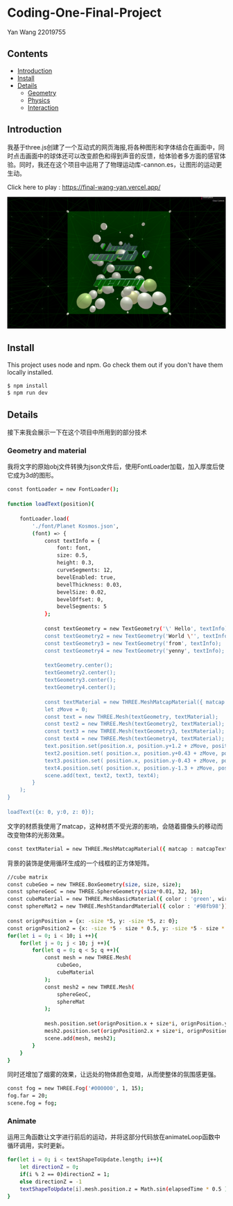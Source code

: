 # Coding-One-Final-Project
Yan Wang 22019755

## Contents
- [Introduction](#Introduction)
- [Install](#Install)
- [Details](#Details)
    - [Geometry](#Geometry)
    - [Physics](#Physics)
    - [Interaction](#Interaction)
    
## Introduction

我基于three.js创建了一个互动式的网页海报,将各种图形和字体结合在画面中，同时点击画面中的球体还可以改变颜色和得到声音的反馈，给体验者多方面的感官体验。同时，我还在这个项目中运用了了物理运动库-cannon.es，让图形的运动更生动。

Click here to play : https://final-wang-yan.vercel.app/

![](https://github.com/tomoko-tiba/Coding-One-Final-/blob/master/1.png)

## Install

This project uses node and npm. Go check them out if you don't have them locally installed.

```sh
$ npm install
$ npm run dev
```

## Details

接下来我会展示一下在这个项目中所用到的部分技术

### Geometry and material

我将文字的原始obj文件转换为json文件后，使用FontLoader加载，加入厚度后使它成为3d的图形。

```sh
const fontLoader = new FontLoader();

function loadText(position){
		
	fontLoader.load(
		'./font/Planet Kosmos.json',
		(font) => {
			const textInfo = {
				font: font,
				size: 0.5,
				height: 0.3,
				curveSegments: 12,
				bevelEnabled: true,
				bevelThickness: 0.03,
				bevelSize: 0.02,
				bevelOffset: 0,
				bevelSegments: 5
			};

			const textGeometry = new TextGeometry('\' Hello', textInfo);
			const textGeometry2 = new TextGeometry('World \'', textInfo);
			const textGeometry3 = new TextGeometry('from', textInfo);
			const textGeometry4 = new TextGeometry('yenny', textInfo);

			textGeometry.center();
			textGeometry2.center();
			textGeometry3.center();
			textGeometry4.center();

			const textMaterial = new THREE.MeshMatcapMaterial({ matcap : matcapTexture });
			let zMove = 0;
			const text = new THREE.Mesh(textGeometry, textMaterial);
			const text2 = new THREE.Mesh(textGeometry2, textMaterial);
			const text3 = new THREE.Mesh(textGeometry3, textMaterial);
			const text4 = new THREE.Mesh(textGeometry4, textMaterial);
			text.position.set(position.x, position.y+1.2 + zMove, position.z);
			text2.position.set( position.x, position.y+0.43 + zMove, position.z);
			text3.position.set( position.x, position.y-0.43 + zMove, position.z);
			text4.position.set( position.x, position.y-1.3 + zMove, position.z);
			scene.add(text, text2, text3, text4);
		}
	);
}

loadText({x: 0, y:0, z: 0});
```
文字的材质我使用了matcap，这种材质不受光源的影响，会随着摄像头的移动而改变物体的光影效果。

```sh
const textMaterial = new THREE.MeshMatcapMaterial({ matcap : matcapTexture });
```

背景的装饰是使用循环生成的一个线框的正方体矩阵。

```sh
//cube matrix
const cubeGeo = new THREE.BoxGeometry(size, size, size);
const sphereGeoC = new THREE.SphereGeometry(size*0.01, 32, 16);
const cubeMaterial = new THREE.MeshBasicMaterial({ color : 'green', wireframe: true});
const sphereMat2 = new THREE.MeshStandardMaterial({ color : '#98fb98'});

const orignPosition = {x: -size *5, y: -size *5, z: 0};
const orignPosition2 = {x: -size *5 - size * 0.5, y: -size *5 - size * 0.5, z: size * 0.5};
for(let i = 0; i < 10; i ++){
	for(let j = 0; j < 10; j ++){
		for(let q = 0; q < 5; q ++){
			const mesh = new THREE.Mesh(
				cubeGeo,
				cubeMaterial
			);
			const mesh2 = new THREE.Mesh(
				sphereGeoC,
				sphereMat
			);

			mesh.position.set(orignPosition.x + size*i, orignPosition.y + size*j, orignPosition.z - size*q);
			mesh2.position.set(orignPosition2.x + size*i, orignPosition2.y + size*j, orignPosition2.z - size*q);
			scene.add(mesh, mesh2);
		}
	}
}
```

同时还增加了烟雾的效果，让远处的物体颜色变暗，从而使整体的氛围感更强。

```sh
const fog = new THREE.Fog('#000000', 1, 15);
fog.far = 20;
scene.fog = fog;
```

### Animate

运用三角函数让文字进行前后的运动，并将这部分代码放在animateLoop函数中循环调用，实时更新。

```sh
for(let i = 0; i < textShapeToUpdate.length; i++){
    let directionZ = 0;
    if(i % 2 == 0)directionZ = 1;
    else directionZ = -1
    textShapeToUpdate[i].mesh.position.z = Math.sin(elapsedTime * 0.5 ) * 0.8 * Math.cos(elapsedTime) * directionZ;
}
```
